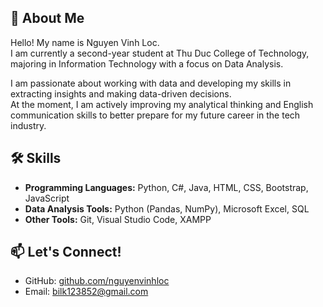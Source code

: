 ## 👋 About Me

Hello! My name is Nguyen Vinh Loc.  
I am currently a second-year student at Thu Duc College of Technology, majoring in Information Technology with a focus on Data Analysis.

I am passionate about working with data and developing my skills in extracting insights and making data-driven decisions.  
At the moment, I am actively improving my analytical thinking and English communication skills to better prepare for my future career in the tech industry.

## 🛠️ Skills

- **Programming Languages:** Python, C#, Java, HTML, CSS, Bootstrap, JavaScript
- **Data Analysis Tools:** Python (Pandas, NumPy), Microsoft Excel, SQL
- **Other Tools:** Git, Visual Studio Code, XAMPP

## 📫 Let's Connect!
- GitHub: [github.com/nguyenvinhloc](https://github.com/nguyenvinhloc)
- Email: bilk123852@gmail.com
